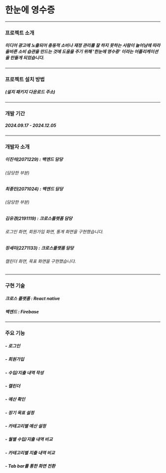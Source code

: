 # 한눈에 영수증
---
### 프로젝트 소개
##### 미디어 광고에 노출되어 충동적 소비나 재정 관리를 잘 하지 못하는 사람이 늘어남에 따라 올바른 소비 습관을 만드는 것에 도움을 주기 위해 '한눈에 영수증' 이라는 어플리케이션을 만들게 되었습니다.
---
### 프로젝트 설치 방법
##### (설치 패키지 다운로드 주소)
---
### 개발 기간
##### 2024.09.17 - 2024.12.05
---
### 개발자 소개
##### 이진석(2071229) : 백엔드 담당
###### (담당한 부분)
##### 최종민(2071024) : 백엔드 담당
###### (담당한 부분)
##### 김유경(2191119) : 크로스플랫폼 담당
###### 로그인 화면, 회원가입 화면, 통계 화면을 구현했습니다.
##### 장세미(2271133) : 크로스플랫폼 담당
###### 캘린더 화면, 목표 화면을 구현했습니다.
---
### 구현 기술
##### 크로스 플랫폼 : React native
##### 백엔드 : Firebase
---
### 주요 기능
##### - 로그인
##### - 회원가입
##### - 수입/지출 내역 작성
##### - 캘린더
##### - 예산 확인
##### - 장기 목표 설정
##### - 카테고리별 예산 설정
##### - 월별 수입/지출 내역 비교
##### - 카테고리별 지출 내역 비교
##### - Tab bar를 통한 화면 전환